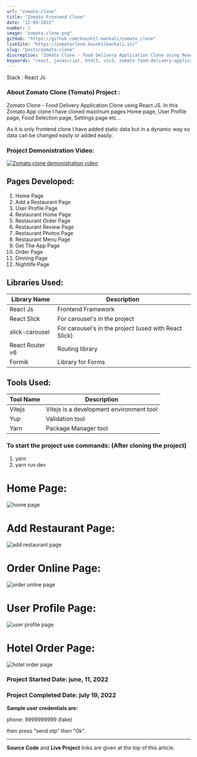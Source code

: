 ```yaml
---
url: "zomato-clone"
title: "Zomato Frontend Clone"
date: "22-09-2022"
number: 2
image: "zomato-clone.png"
gitHub: "https://github.com/koushil-mankali/zomato_clone"
liveSite: "https://zomatoclone.koushilmankali.in/"
slug: "posts/zomato-clone"
discreption: "Zomato Clone - Food Delivery Application Clone using React JS. In this Zomato App clone I have cloned maximum pages Home page, User Profile page, Food Selection page, Settings page etc..."
keywords: "react, javascript, html5, css3, zomato food-delivery-application, reacjs, zomatoclone, zomato-clone, zomato-app, zomatocloneusingreact, koushil, koushil mankali"
---
```


Stack : React Js

### About Zomato Clone (Tomato) Project :

Zomato Clone - Food Delivery Application Clone using React JS. In this Zomato App clone I have cloned maximum pages Home page, User Profile page, Food Selection page, Settings page etc...

As it is only frontend clone I have added static data but in a dynamic way so data can be changed easily or added easily.

### Project Demonistration Video:

[![Zomato clone demonistration video](https://img.youtube.com/vi/lNfS_8bJA5c/0.jpg)](https://www.youtube.com/watch?v=lNfS_8bJA5c)

## Pages Developed:

1. Home Page
2. Add a Restaurant Page
3. User Profile Page
4. Restaurant Home Page
5. Restaurant Order Page
6. Restaurant Review Page
7. Restaurant Photos Page
8. Restaurant Menu Page
9. Get The App Page
10. Order Page
11. Dinning Page
12. Nightlife Page

## Libraries Used:

| Library Name    | Description                                           |
| --------------- | ----------------------------------------------------- |
| React Js        | Frontend Framework                                    |
| React Slick     | For carousel's in the project                         |
| slick-carousel  | For carousel's in the project (used with React Slick) |
| React Router v6 | Routing library                                       |
| Formik          | Library for Forms                                     |

## Tools Used:

| Tool Name | Description                              |
| --------- | ---------------------------------------- |
| Vitejs    | Vitejs is a development environment tool |
| Yup       | Validation tool                          |
| Yarn      | Package Manager tool                     |

### To start the project use commands: (After cloning the project)

1. yarn
2. yarn run dev

# Home Page:

![home page](/Images/postImages/zomato/Home.png)

# Add Restaurant Page:

![add restaurant page](/Images/postImages/zomato/AddRestaurant.png)

# Order Online Page:

![order online page](/Images/postImages/zomato/OrderOnlinePage.png)

# User Profile Page:

![user profile page](/Images/postImages/zomato/UserProfilePage.png)

# Hotel Order Page:

![hotel order page](/Images/postImages/zomato/HotelOrderPage.png)

### Project Started Date: june, 11, 2022

### Project Completed Date: july 19, 2022

**Sample user credentials are:**

phone: 9999999999 (fake)

then press "send otp" then "Ok".

---

**Source Code** and **Live Project** links are given at the top of this article.
